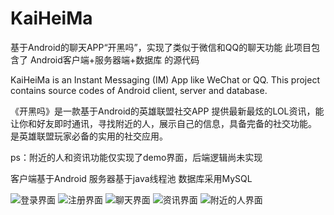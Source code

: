 # KaiHeiMa
基于Android的聊天APP“开黑吗”，实现了类似于微信和QQ的聊天功能
此项目包含了 Android客户端+服务器端+数据库 的源代码

KaiHeiMa is an Instant Messaging (IM) App like WeChat or QQ.
This project contains source codes of Android client, server and database.

《开黑吗》是一款基于Android的英雄联盟社交APP
提供最新最炫的LOL资讯，能让你和好友即时通讯，寻找附近的人，展示自己的信息，具备完备的社交功能。
是英雄联盟玩家必备的实用的社交应用。

ps：附近的人和资讯功能仅实现了demo界面，后端逻辑尚未实现

客户端基于Android
服务器基于java线程池
数据库采用MySQL

![登录界面](https://github.com/BloodyPanda/KaiHeiMa/blob/master/img-demo/login.png)
![注册界面](https://github.com/BloodyPanda/KaiHeiMa/blob/master/img-demo/regist.png)
![聊天界面](https://github.com/BloodyPanda/KaiHeiMa/blob/master/img-demo/chat_2.png)
![资讯界面](https://github.com/BloodyPanda/KaiHeiMa/blob/master/img-demo/news_list.png)
![附近的人界面](https://github.com/BloodyPanda/KaiHeiMa/blob/master/img-demo/friend_nearby.png)
